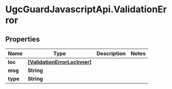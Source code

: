 # UgcGuardJavascriptApi.ValidationError

## Properties

Name | Type | Description | Notes
------------ | ------------- | ------------- | -------------
**loc** | [**[ValidationErrorLocInner]**](ValidationErrorLocInner.md) |  | 
**msg** | **String** |  | 
**type** | **String** |  | 


